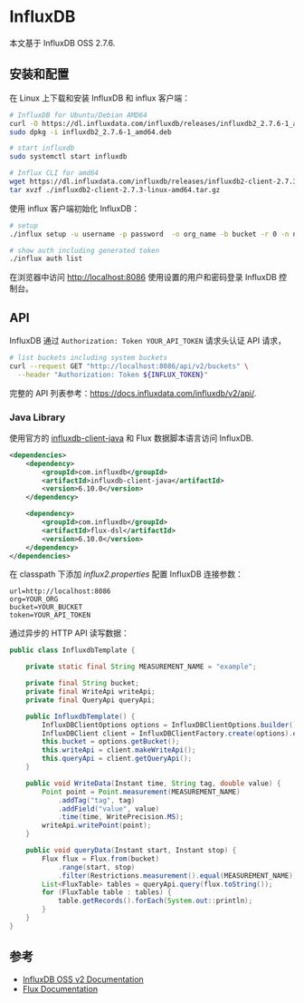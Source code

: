 # InfluxDB

本文基于 InfluxDB OSS 2.7.6.

## 安装和配置

在 Linux 上下载和安装 InfluxDB 和 influx 客户端：

```sh
# InfluxDB for Ubuntu/Debian AMD64
curl -O https://dl.influxdata.com/influxdb/releases/influxdb2_2.7.6-1_amd64.deb
sudo dpkg -i influxdb2_2.7.6-1_amd64.deb

# start influxdb
sudo systemctl start influxdb

# Influx CLI for amd64
wget https://dl.influxdata.com/influxdb/releases/influxdb2-client-2.7.3-linux-amd64.tar.gz
tar xvzf ./influxdb2-client-2.7.3-linux-amd64.tar.gz
```

使用 influx 客户端初始化 InfluxDB：

```sh
# setup
./influx setup -u username -p password  -o org_name -b bucket -r 0 -n name -f

# show auth including generated token
./influx auth list
```

在浏览器中访问 <http://localhost:8086> 使用设置的用户和密码登录 InfluxDB 控制台。

## API

InfluxDB 通过 `Authorization: Token YOUR_API_TOKEN` 请求头认证 API 请求，

```sh
# list buckets including system buckets
curl --request GET "http://localhost:8086/api/v2/buckets" \
  --header "Authorization: Token ${INFLUX_TOKEN}"
```

完整的 API 列表参考：<https://docs.influxdata.com/influxdb/v2/api/>.

### Java Library

使用官方的 [influxdb-client-java](https://github.com/influxdata/influxdb-client-java) 和 Flux 数据脚本语言访问 InfluxDB.

```xml title="pom.xml"
<dependencies>
    <dependency>
        <groupId>com.influxdb</groupId>
        <artifactId>influxdb-client-java</artifactId>
        <version>6.10.0</version>
    </dependency>

    <dependency>
        <groupId>com.influxdb</groupId>
        <artifactId>flux-dsl</artifactId>
        <version>6.10.0</version>
    </dependency>
</dependencies>
```

在 classpath 下添加 *influx2.properties* 配置 InfluxDB 连接参数：

```properties title="influx2.properties
url=http://localhost:8086
org=YOUR_ORG
bucket=YOUR_BUCKET
token=YOUR_API_TOKEN
```

通过异步的 HTTP API 读写数据：

```java title="InfluxdbTemplate.java"
public class InfluxdbTemplate {

    private static final String MEASUREMENT_NAME = "example";

    private final String bucket;
    private final WriteApi writeApi;
    private final QueryApi queryApi;

    public InfluxdbTemplate() {
        InfluxDBClientOptions options = InfluxDBClientOptions.builder().loadProperties().build();
        InfluxDBClient client = InfluxDBClientFactory.create(options).enableGzip();
        this.bucket = options.getBucket();
        this.writeApi = client.makeWriteApi();
        this.queryApi = client.getQueryApi();
    }

    public void WriteData(Instant time, String tag, double value) {
        Point point = Point.measurement(MEASUREMENT_NAME)
            .addTag("tag", tag)
            .addField("value", value)
            .time(time, WritePrecision.MS);
        writeApi.writePoint(point);
    }

    public void queryData(Instant start, Instant stop) {
        Flux flux = Flux.from(bucket)
            .range(start, stop)
            .filter(Restrictions.measurement().equal(MEASUREMENT_NAME));
        List<FluxTable> tables = queryApi.query(flux.toString());
        for (FluxTable table : tables) {
            table.getRecords().forEach(System.out::println);
        }
    }
}
```

## 参考

- [InfluxDB OSS v2 Documentation](https://docs.influxdata.com/influxdb/v2/)
- [Flux Documentation](https://docs.influxdata.com/flux/v0/)
